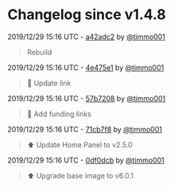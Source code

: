 # Changelog since v1.4.8

2019/12/29 15:16 UTC - [a42adc2](https://github.com/hassio-addons/addon-home-panel/commit/a42adc27308332560ea8c6738e001dbb697b3a90) by [@timmo001](https://github.com/timmo001)
> Rebuild 

2019/12/29 15:16 UTC - [4e475e1](https://github.com/hassio-addons/addon-home-panel/commit/4e475e1ed1176e4883e78e96a5060d65d77e153a) by [@timmo001](https://github.com/timmo001)
> 🔗 Update link 

2019/12/29 15:16 UTC - [57b7208](https://github.com/hassio-addons/addon-home-panel/commit/57b7208bc8240cf4050d93c4d07dbd2c6d805ebf) by [@timmo001](https://github.com/timmo001)
> 🔗 Add funding links 

2019/12/29 15:16 UTC - [71cb7f8](https://github.com/hassio-addons/addon-home-panel/commit/71cb7f8a8994a34630a4dd37f8be0601a00b9a36) by [@timmo001](https://github.com/timmo001)
> ⬆ Update Home Panel to v2.5.0 

2019/12/29 15:16 UTC - [0df0dcb](https://github.com/hassio-addons/addon-home-panel/commit/0df0dcbee9e0200c77d04d0cf8fbdc52a66a0945) by [@timmo001](https://github.com/timmo001)
> ⬆ Upgrade base image to v6.0.1 

